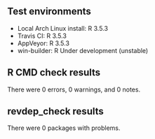 ## Test environments

* Local Arch Linux install: R 3.5.3
* Travis CI: R 3.5.3
* AppVeyor: R 3.5.3
* win-builder: R Under development (unstable)


## R CMD check results

There were 0 errors, 0 warnings, and 0 notes.


## revdep_check results

There were 0 packages with problems.
